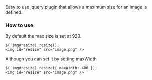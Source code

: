 Easy to use jquery plugin that allows a maximum size for an image is defined. 

### How to use 

By default the max size is set at 920. 

    $('img#resize).resize();
    <img id="resize" src="image.png" />

Although you can set it by setting maxWidth

    $('img#resize).resize({ maxWidth: 400 });
    <img id="resize" src="image.png" />
